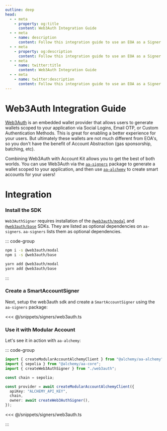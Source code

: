 ```yaml
---
outline: deep
head:
  - - meta
    - property: og:title
      content: Web3Auth Integration Guide
  - - meta
    - name: description
      content: Follow this integration guide to use an EOA as a Signer with Account Kit, a vertically integrated stack for building apps that support ERC-4337 and ERC-6900.
  - - meta
    - property: og:description
      content: Follow this integration guide to use an EOA as a Signer with Account Kit, a vertically integrated stack for building apps that support ERC-4337 and ERC-6900.
  - - meta
    - name: twitter:title
      content: Web3Auth Integration Guide
  - - meta
    - name: twitter:description
      content: Follow this integration guide to use an EOA as a Signer with Account Kit, a vertically integrated stack for building apps that support ERC-4337 and ERC-6900.
---
```


# Web3Auth Integration Guide

[Web3Auth](https://web3auth.io/) is an embedded wallet provider that allows users to generate wallets scoped to your application via Social Logins, Email OTP, or Custom Authentication Methods. This is great for enabling a better experience for your users. But ultimately these wallets are not much different from EOA's, so you don't have the benefit of Account Abstraction (gas sponsorship, batching, etc).

Combining Web3Auth with Account Kit allows you to get the best of both worlds. You can use Web3Auth via the [`aa-signers`](/packages/aa-signers/index) package to generate a wallet scoped to your application, and then use [`aa-alchemy`](/packages/aa-alchemy/index) to create smart accounts for your users!

# Integration

### Install the SDK

`Web3AuthSigner` requires installation of the [`@web3auth/modal`](https://github.com/Web3Auth/web3auth-web/tree/master/packages/modal) and [`@web3auth/base`](https://github.com/Web3Auth/web3auth-web/tree/master/packages/base) SDKs. They are listed as optional dependencies on `aa-signers`. `aa-signers` lists them as optional dependencies.

::: code-group

```bash [npm]
npm i -s @web3auth/modal
npm i -s @web3auth/base
```

```bash [yarn]
yarn add @web3auth/modal
yarn add @web3auth/base
```

:::

### Create a SmartAccountSigner

Next, setup the web3auth sdk and create a `SmartAccountSigner` using the `aa-signers` package:

<<< @/snippets/signers/web3auth.ts

### Use it with Modular Account

Let's see it in action with `aa-alchemy`:

::: code-group

```ts [example.ts]
import { createModularAccountAlchemyClient } from "@alchemy/aa-alchemy";
import { sepolia } from "@alchemy/aa-core";
import { createWeb3AuthSigner } from "./web3auth";

const chain = sepolia;

const provider = await createModularAccountAlchemyClient({
  apiKey: "ALCHEMY_API_KEY",
  chain,
  owner: await createWeb3AuthSigner(),
});
```

<<< @/snippets/signers/web3auth.ts

:::
